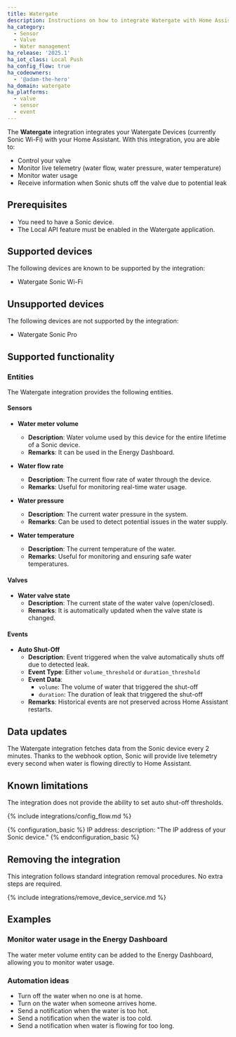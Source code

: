 ```yaml
---
title: Watergate
description: Instructions on how to integrate Watergate with Home Assistant.
ha_category:
  - Sensor
  - Valve
  - Water management
ha_release: '2025.1'
ha_iot_class: Local Push
ha_config_flow: true
ha_codeowners:
  - '@adam-the-hero'
ha_domain: watergate
ha_platforms:
  - valve
  - sensor
  - event
---
```


The **Watergate** integration integrates your Watergate Devices (currently Sonic Wi-Fi) with your Home Assistant.
With this integration, you are able to:

- Control your valve
- Monitor live telemetry (water flow, water pressure, water temperature)
- Monitor water usage
- Receive information when Sonic shuts off the valve due to potential leak

## Prerequisites

- You need to have a Sonic device.
- The Local API feature must be enabled in the Watergate application.

## Supported devices

The following devices are known to be supported by the integration:

- Watergate Sonic Wi-Fi

## Unsupported devices

The following devices are not supported by the integration:

- Watergate Sonic Pro

## Supported functionality

### Entities

The Watergate integration provides the following entities.

#### Sensors

- **Water meter volume**
  - **Description**: Water volume used by this device for the entire lifetime of a Sonic device.
  - **Remarks**: It can be used in the Energy Dashboard.

- **Water flow rate**
  - **Description**: The current flow rate of water through the device.
  - **Remarks**: Useful for monitoring real-time water usage.

- **Water pressure**
  - **Description**: The current water pressure in the system.
  - **Remarks**: Can be used to detect potential issues in the water supply.

- **Water temperature**
  - **Description**: The current temperature of the water.
  - **Remarks**: Useful for monitoring and ensuring safe water temperatures.

#### Valves

- **Water valve state**
  - **Description**: The current state of the water valve (open/closed).
  - **Remarks**: It is automatically updated when the valve state is changed.
  
#### Events

- **Auto Shut-Off**
  - **Description**: Event triggered when the valve automatically shuts off due to detected leak.
  - **Event Type**: Either `volume_threshold` or `duration_threshold`
  - **Event Data**:
    - `volume`: The volume of water that triggered the shut-off
    - `duration`: The duration of leak that triggered the shut-off
  - **Remarks**: Historical events are not preserved across Home Assistant restarts.

## Data updates

The Watergate integration fetches data from the Sonic device every 2 minutes.
Thanks to the webhook option, Sonic will provide live telemetry every second when water is flowing directly to Home Assistant.

## Known limitations

The integration does not provide the ability to set auto shut-off thresholds.

{% include integrations/config_flow.md %}

{% configuration_basic %}
IP address:
    description: "The IP address of your Sonic device."
{% endconfiguration_basic %}

## Removing the integration

This integration follows standard integration removal procedures. No extra steps are required.

{% include integrations/remove_device_service.md %}

## Examples

### Monitor water usage in the Energy Dashboard

The water meter volume entity can be added to the Energy Dashboard, allowing you to monitor water usage.

### Automation ideas

- Turn off the water when no one is at home.
- Turn on the water when someone arrives home.
- Send a notification when the water is too hot.
- Send a notification when the water is too cold.
- Send a notification when water is flowing for too long.